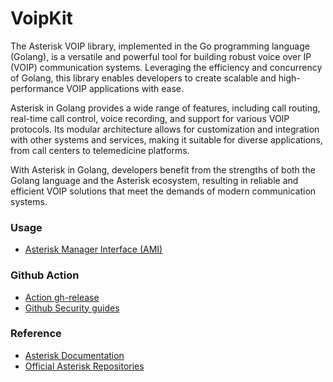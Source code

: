 # VoipKit

The Asterisk VOIP library, implemented in the Go programming language (Golang), is a versatile and powerful tool for building robust voice over IP (VOIP) communication systems. Leveraging the efficiency and concurrency of Golang, this library enables developers to create scalable and high-performance VOIP applications with ease.

Asterisk in Golang provides a wide range of features, including call routing, real-time call control, voice recording, and support for various VOIP protocols. Its modular architecture allows for customization and integration with other systems and services, making it suitable for diverse applications, from call centers to telemedicine platforms.

With Asterisk in Golang, developers benefit from the strengths of both the Golang language and the Asterisk ecosystem, resulting in reliable and efficient VOIP solutions that meet the demands of modern communication systems.

### Usage

- [Asterisk Manager Interface (AMI)](https://github.com/pnguyen215/gobase-voip-core/blob/master/docs/ami.md)

### Github Action

- [Action gh-release](https://github.com/softprops/action-gh-release)
- [Github Security guides](https://docs.github.com/en/actions/security-guides)

### Reference

- [Asterisk Documentation](https://docs.asterisk.org)
- [Official Asterisk Repositories](https://github.com/asterisk/documentation)
